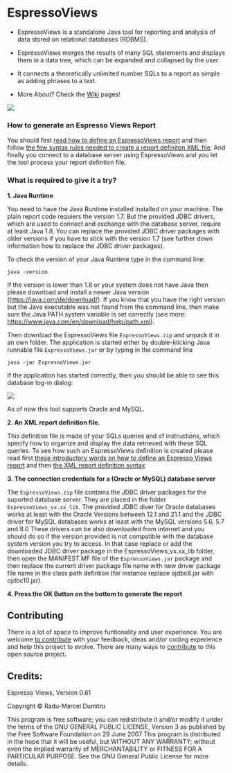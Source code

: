 # EspressoViews


- EspressoViews is a standalone Java tool for reporting and analysis of data stored on relational databases (RDBMS).

- EspressoViews merges the results of many SQL statements and displays them in a data tree, which can be expanded and collapsed by the user. 

- It connects a theoretically unlimited number SQLs to a report as simple as adding phrases to a text.  

- More About? Check the [Wiki][Wiki] pages!

![](https://github.com/RaduMarcel/EspressoViews-/blob/master/DocImg/EspressoViewsImg1.png)


### How to generate an Espresso Views Report 

You should first [read how to define an EspressoViews report][ReportDef] and then follow [the few syntax rules needed to create a report definiton XML file][ReportSyntax]. And finally you connect to a database server using EspressoViews and you let the tool process your report defintion file. 


[Ideas]: https://github.com/RaduMarcel/EspressoViews-/wiki/2.-The-main-ideas-behind-this-tool
[Reportref]: https://github.com/RaduMarcel/EspressoViews-/wiki/3.-Defining-an-EspressoViews-report
[Wiki]: https://github.com/RaduMarcel/EspressoViews/wiki


### What is required to give it a try? 

**1. Java Runtime**

You need to have the Java Runtime installed installed on your machine. The plain report code requiers the version 1.7. But the provided JDBC drivers, which are used to connect and exchange with the database server, require at least Java 1.8. You can replace the provided JDBC driver packages with older versions if you have to stick with the version 1.7 (see further down information how to replace the JDBC driver packages).

To check the version of your Java Runtime type in the command line:
```
java -version
```
If the version is lower than 1.8 or your system does not have Java then please download and install a newer Java version (https://java.com/de/download/). 
If you know that you have the right version but the Java executable was not found from the command line, then make sure the Java PATH system variable is set correctly (see more: https://www.java.com/en/download/help/path.xml).


Then download the EspressoViews file `EspressoViews.zip` and unpack it in an own folder. The application is started either by double-klicking Java runnable file `EspressoViews.jar` or by typing in the command line 
```
java -jar EspressoViews.jar
```

If the application has started correctly, then you should be able to see this database log-in dialog:

![](https://github.com/RaduMarcel/EspressoViews-/blob/master/DocImg/EspressoViewsInstall.png)


As of now this tool supports Oracle and MySQL.


**2. An XML report definition file.**

This definition file is made of your SQLs queries and of instructions, which specify how to organize and display the data retrieved with these SQL queries. To see how such an EspressoViews definition is created please read first [these introductory words on how to define an Espresso Views report][ReportDef] and then [the XML report definition syntax][ReportSyntax]

[ReportDef]: https://github.com/RaduMarcel/EspressoViews-/wiki/3.-Defining-an-EspressoViews-report
[ReportSyntax]: https://github.com/RaduMarcel/EspressoViews-/wiki/4.-The-XML-report-definition-syntax

**3. The connection credentials for a (Oracle or MySQL) database server**

The `EspressoViews.zip` file contains the JDBC driver packages for the suported database server. They are placed in the folder `EspressoViews_vx.xx_lib`. The provided JDBC diver for Oracle databases works at least with the Oracle Versions between 12.1 and 21.1 and the JDBC driver for MySQL databases works at least with the MySQL versions 5.6, 5.7 and 8.0
These drivers can be also downloaded from internet and you should do so if the version provided is not compatible with the database system version you try to access.
In that case replace or add the downloaded JDBC driver package in the EspressoViews_vx.xx_lib folder, then open the MANIFEST.MF file of the `EspressoViews.jar` package and then replace the current driver package file name with  new driver package file name in the class path defintion (for instance replace ojdbc8.jar with ojdbc10.jar).  


**4. Press the OK Button on the bottom to generate the report**

## Contributing

There is a lot of space to improve funtionality and user experience. You are welcome [to contribute][Contributing] with your feedback, ideas and/or coding experience and help this project to evolve.
There are many ways to [contribute][Contributing] to this open source project. 

[Contributing]: https://github.com/RaduMarcel/EspressoViews/blob/master/CONTRIBUTING.md

## Credits: 
Espresso Views, Version 0.61

Copyright © Radu-Marcel Dumitru

This program is free software; you can redistribute it and/or modify it under the terms of the GNU GENERAL PUBLIC LICENSE, Version 3 as published by the Free Software Foundation on 29 June 2007
This program is distributed in the hope that it will be useful, but WITHOUT ANY WARRANTY; without even the implied warranty of MERCHANTABILITY or FITNESS FOR A PARTICULAR PURPOSE. 
See the GNU General Public License for more details.



